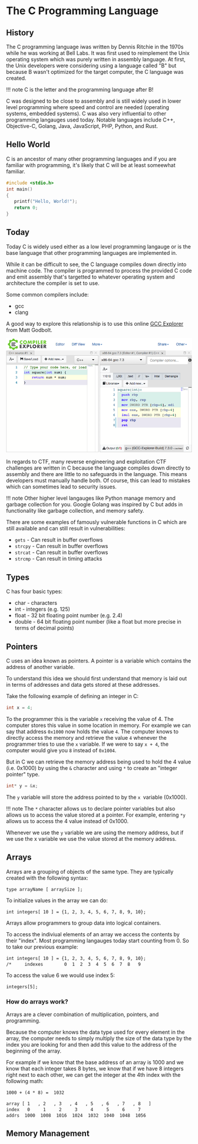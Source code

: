 # The C Programming Language

## History

The C programming language iwas written by Dennis Ritchie in the 1970s while he was working at Bell Labs. It was first used to reimplement the Unix operating system which was purely written in assembly language. At first, the Unix developers were considering using a language called "B" but because B wasn't optimized for the target computer, the C language was created.

!!! note
    C is the letter and the programming language after B!

C was designed to be close to assembly and is still widely used in lower level programming where speed and control are needed (operating systems, embedded systems). C was also very influential to other programming langauges used today. Notable languages include C++, Objective-C, Golang, Java, JavaScript, PHP, Python, and Rust.


## Hello World

C is an ancestor of many other programming languages and if you are familiar with programming, it's likely that C will be at least someewhat familiar.

```c
#include <stdio.h>
int main()
{
   printf("Hello, World!");
   return 0;
}
```


## Today

Today C is widely used either as a low level programming langauge or is the base language that other programming languages are implemented in.

While it can be difficult to see, the C language compiles down directly into machine code. The compiler is programmed to process the provided C code and emit assembly that's targetted to whatever operating system and architecture the compiler is set to use.

Some common compilers include:

 * gcc
 * clang

A good way to explore this relationship is to use this online [GCC Explorer](https://godbolt.org/#) from Matt Godbolt.

![GCC Explorer](images/godbold-org.png)

In regards to CTF, many reverse engineering and exploitation CTF challenges are written in C because the language compiles down directly to assembly and there are little to no safeguards in the language. This means developers must manually handle both. Of course, this can lead to mistakes which can sometimes lead to security issues.

!!! note
    Other higher level langauges like Python manage memory and garbage collection for you. Google Golang was inspired by C but adds in functionality like garbage collection, and memory safety.

There are some examples of famously vulnerable functions in C which are still available and can still result in vulnerabilities:

 * `gets` - Can result in buffer overflows
 * `strcpy` - Can result in buffer overflows
 * `strcat` - Can result in buffer overflows
 * `strcmp` - Can result in timing attacks

## Types

C has four basic types:

 * char - characters
 * int - integers (e.g. 125)
 * float - 32 bit floating point number (e.g. 2.4)
 * double - 64 bit floating point number (like a float but more precise in terms of decimal points)

## Pointers

C uses an idea known as pointers. A pointer is a variable which contains the address of another variable.

To understand this idea we should first understand that memory is laid out in terms of addresses and data gets stored at these addresses.

Take the following example of defining an integer in C:

```c
int x = 4;
```

To the programmer this is the variable `x` receiving the value of 4. The computer stores this value in some location in memory. For example we can say that address `0x1000` now holds the value `4`. The computer knows to directly access the memory and retrieve the value `4` whenever the programmer tries to use the `x` variable. If we were to say `x + 4`, the computer would give you `8` instead of `0x1004`.

But in C we can retrieve the memory address being used to hold the 4 value (i.e. 0x1000) by using the `&` character and using `*` to create an "integer pointer" type.

```c
int* y = &x;
```

The `y` variable will store the address pointed to by the `x `variable (0x1000).

!!! note
    The `*` character allows us to declare pointer variables but also allows us to access the value stored at a pointer. For example, entering `*y` allows us to access the 4 value instead of 0x1000.

Whenever we use the `y` variable we are using the memory address, but if we use the x variable we use the value stored at the memory address.

## Arrays

Arrays are a grouping of objects of the same type. They are typically created with the following syntax:

```
type arrayName [ arraySize ];
```

To initialize values in the array we can do:

```
int integers[ 10 ] = {1, 2, 3, 4, 5, 6, 7, 8, 9, 10};
```

Arrays allow programmers to group data into logical containers.

To access the indiviual elements of an array we access the contents by their "index". Most programming langauges today start counting from 0. So to take our previous example:

```
int integers[ 10 ] = {1, 2, 3, 4, 5, 6, 7, 8, 9, 10};
/*     indexes        0  1  2  3  4  5  6  7  8   9
```

To access the value 6 we would use index 5:

```
integers[5];
```

### How do arrays work?

Arrays are a clever combination of multiplication, pointers, and programming.

Because the computer knows the data type used for every element in the array, the computer needs to simply multiply the size of the data type by the index you are looking for and then add this value to the address of the beginning of the array.

For example if we know that the base address of an array is 1000 and we know that each integer takes 8 bytes, we know that if we have 8 integers right next to each other, we can get the integer at the 4th index with the following math:

```
1000 + (4 * 8) =  1032
```

```
array [ 1   , 2   , 3   , 4   , 5   , 6   , 7   , 8   ]
index   0     1     2     3     4     5     6     7
addrs  1000  1008  1016  1024  1032  1040  1048  1056
```

## Memory Management